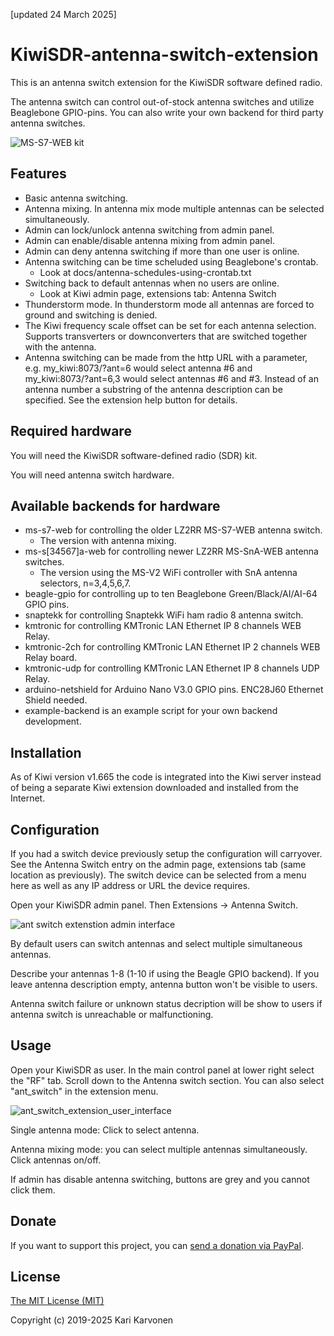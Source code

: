 [updated 24 March 2025]

# KiwiSDR-antenna-switch-extension

This is an antenna switch extension for the KiwiSDR software defined radio.

The antenna switch can control out-of-stock antenna switches and utilize Beaglebone GPIO-pins.
You can also write your own backend for third party antenna switches.

![MS-S7-WEB kit](http://kiwisdr.com/files/ant_switch/MS-S7-WEB.jpg)

## Features

* Basic antenna switching.
* Antenna mixing. In antenna mix mode multiple antennas can be selected simultaneously.
* Admin can lock/unlock antenna switching from admin panel.
* Admin can enable/disable antenna mixing from admin panel.
* Admin can deny antenna switching if more than one user is online.
* Antenna switching can be time scheluded using Beaglebone's crontab.
  * Look at docs/antenna-schedules-using-crontab.txt
* Switching back to default antennas when no users are online.
  * Look at Kiwi admin page, extensions tab: Antenna Switch
* Thunderstorm mode. In thunderstorm mode all antennas are forced to ground and switching is denied.
* The Kiwi frequency scale offset can be set for each antenna selection. Supports transverters or downconverters that are switched together with the antenna.
* Antenna switching can be made from the http URL with a parameter,  
e.g. my\_kiwi:8073/?ant=6 would select antenna #6 and  
my\_kiwi:8073/?ant=6,3 would select antennas #6 and #3. Instead of an antenna number
a substring of the antenna description can be specified. See the extension help button for details.
  
## Required hardware

You will need the KiwiSDR software-defined radio (SDR) kit.

You will need antenna switch hardware.

## Available backends for hardware

* ms-s7-web for controlling the older LZ2RR MS-S7-WEB antenna switch.
    * The version with antenna mixing.
* ms-s[34567]a-web for controlling newer LZ2RR MS-SnA-WEB antenna switches.
    * The version using the MS-V2 WiFi controller with SnA antenna selectors, n=3,4,5,6,7.
* beagle-gpio for controlling up to ten Beaglebone Green/Black/AI/AI-64 GPIO pins.
* snaptekk for controlling Snaptekk WiFi ham radio 8 antenna switch.
* kmtronic for controlling KMTronic LAN Ethernet IP 8 channels WEB Relay.
* kmtronic-2ch for controlling KMTronic LAN Ethernet IP 2 channels WEB Relay board.
* kmtronic-udp for controlling KMTronic LAN Ethernet IP 8 channels UDP Relay.
* arduino-netshield for Arduino Nano V3.0 GPIO pins. ENC28J60 Ethernet Shield needed.
* example-backend is an example script for your own backend development.

## Installation

As of Kiwi version v1.665 the code is integrated into the Kiwi server instead
of being a separate Kiwi extension downloaded and installed from the Internet.

## Configuration

If you had a switch device previously setup the configuration will carryover.
See the <x1>Antenna Switch</x1> entry on the admin page, extensions tab
(same location as previously). The switch device can be selected from a menu here
as well as any IP address or URL the device requires.

Open your KiwiSDR admin panel. Then Extensions -> Antenna Switch.

![ant switch extenstion admin interface](http://kiwisdr.com/files/ant_switch/admin.jpg)

By default users can switch antennas and select multiple simultaneous antennas.

Describe your antennas 1-8 (1-10 if using the Beagle GPIO backend). If you leave antenna description empty, antenna button won't be visible to users.

Antenna switch failure or unknown status decription will be show to users if antenna switch is unreachable or malfunctioning. 

## Usage

Open your KiwiSDR as user. In the main control panel at lower right select the "RF" tab. Scroll down to the Antenna switch section. You can also select "ant_switch" in the extension menu.

![ant_switch_extension_user_interface](http://kiwisdr.com/files/ant_switch/user.jpg)

Single antenna mode: Click to select antenna. 

Antenna mixing mode: you can select multiple antennas simultaneously. Click antennas on/off. 

If admin has disable antenna switching, buttons are grey and you cannot click them.

## Donate
If you want to support this project, you can [send a donation via PayPal](https://www.paypal.me/oh1kk).

## License

[The MIT License (MIT)](LICENSE)

Copyright (c) 2019-2025 Kari Karvonen
